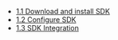 * [1.1 Download and install SDK](sdk/installation.md)
* [1.2 Configure SDK](configuration.md)
* [1.3 SDK Integration](integration.md)
